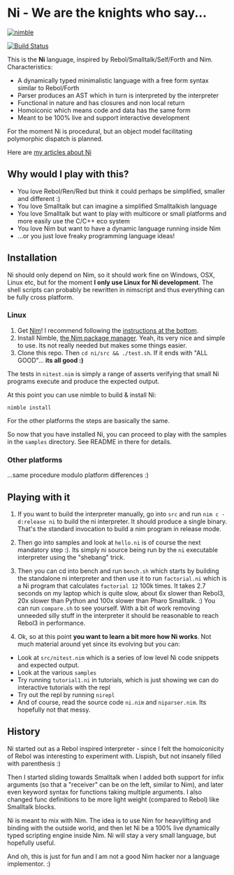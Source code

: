 # Ni - We are the knights who say...

[![nimble](https://raw.githubusercontent.com/yglukhov/nimble-tag/master/nimble_js.png)](https://github.com/yglukhov/nimble-tag)

[![Build Status](https://travis-ci.org/gokr/ni.svg?branch=master)](https://travis-ci.org/gokr/ni)

This is the **Ni** language, inspired by Rebol/Smalltalk/Self/Forth and Nim. Characteristics:

* A dynamically typed minimalistic language with a free form syntax similar to Rebol/Forth
* Parser produces an AST which in turn is interpreted by the interpreter
* Functional in nature and has closures and non local return
* Homoiconic which means code and data has the same form
* Meant to be 100% live and support interactive development

For the moment Ni is procedural, but an object model facilitating polymorphic dispatch is planned.

Here are [my articles about Ni](http://goran.krampe.se/category/ni)

## Why would I play with this?

* You love Rebol/Ren/Red but think it could perhaps be simplified, smaller and different :)
* You love Smalltalk but can imagine a simplified Smalltalkish language 
* You love Smalltalk but want to play with multicore or small platforms and more easily use the C/C++ eco system
* You love Nim but want to have a dynamic language running inside Nim
* ...or you just love freaky programming language ideas!

## Installation

Ni should only depend on Nim, so it should work fine on Windows, OSX, Linux etc, but
for the moment **I only use Linux for Ni development**. The shell scripts can probably be rewritten
in nimscript and thus everything can be fully cross platform.

### Linux

1. Get [Nim](http://www.nim-lang.org)! I recommend following the [instructions at the bottom](http://nim-lang.org/download.html).
2. Install Nimble, [the Nim package manager](https://github.com/nim-lang/nimble). Yeah, its very nice and simple to use. Its not really needed but makes some things easier.
3. Clone this repo. Then `cd ni/src && ./test.sh`. If it ends with "ALL GOOD"... **its all good :)**


The tests in `nitest.nim` is simply a range of asserts verifying that small Ni
programs execute and produce the expected output.

At this point you can use nimble to build & install Ni:

	nimble install

For the other platforms the steps are basically the same.

So now that you have installed Ni, you can proceed to play with the samples in the `samples` directory.
See README in there for details.

### Other platforms

...same procedure modulo platform differences :)


## Playing with it

1. If you want to build the interpreter manually, go into `src` and run
`nim c -d:release ni` to build the ni interpreter. It should produce a single binary.
That's the standard invocation to build a nim program in release mode.

2. Then go into samples and look at `hello.ni` is of course the next mandatory step :).
Its simply ni source being run by the `ni` executable interpreter using the "shebang" trick.

4. Then you can cd into bench and run `bench.sh` which starts by building the standalone ni interpreter
and then use it to run `factorial.ni` which is a Ni program that calculates `factorial 12`
100k times. It takes 2.7 seconds on my laptop which is quite slow, about 6x slower than
Rebol3, 20x slower than Python and 100x slower than Pharo Smalltalk. :) You can run `compare.sh`
to see yourself. With a bit of work removing unneeded silly stuff in the interpreter it should
be reasonable to reach Rebol3 in performance.

4. Ok, so at this point **you want to learn a bit more how Ni works**. Not much material around
yet since its evolving but you can:

* Look at `src/nitest.nim` which is a series of low level Ni code snippets and expected output.
* Look at the various `samples`
* Try running `tutorial1.ni` in tutorials, which is just showing we can do interactive tutorials with the repl
* Try out the repl by running `nirepl`
* And of course, read the source code `ni.nim` and `niparser.nim`. Its hopefully not that messy.

## History

Ni started out as a Rebol inspired interpreter - since I felt the homoiconicity
of Rebol was interesting to experiment with. Lispish, but not insanely filled
with parenthesis :)

Then I started sliding towards Smalltalk when I added both support for infix
arguments (so that a "receiver" can be on the left, similar to Nim), and later
even keyword syntax for functions taking multiple arguments. I also changed func
definitions to be more light weight (compared to Rebol) like Smalltalk blocks.

Ni is meant to mix with Nim. The idea is to use Nim for heavylifting and binding
with the outside world, and then let Ni be a 100% live dynamically typed
scripting engine inside Nim. Ni will stay a very small language, but hopefully useful.

And oh, this is just for fun and I am not a good Nim hacker nor a language
implementor. :)


